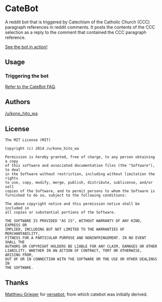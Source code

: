 # CateBot
A reddit bot that is triggered by Catechism of the Catholic Church (CCC) paragraph references in reddit comments. It posts the contents of the CCC selection as a reply to the comment that contained the CCC paragraph reference.

[See the bot in action!](http://www.reddit.com/user/CateBot)

## Usage
### Triggering the bot
[Refer to the CateBot FAQ](https://github.com/konohitowa/catebot/blob/master/docs/CateBot%20Info.md#faq).

## Authors
[/u/kono_hito_wa](http://reddit.com/u/kono_hito_wa)

## License
	The MIT License (MIT)

	Copyright (c) 2014 /u/kono_hito_wa

	Permission is hereby granted, free of charge, to any person obtaining a copy
	of this software and associated documentation files (the "Software"), to deal
	in the Software without restriction, including without limitation the rights
	to use, copy, modify, merge, publish, distribute, sublicense, and/or sell
	copies of the Software, and to permit persons to whom the Software is
	furnished to do so, subject to the following conditions:

	The above copyright notice and this permission notice shall be included in
	all copies or substantial portions of the Software.

	THE SOFTWARE IS PROVIDED "AS IS", WITHOUT WARRANTY OF ANY KIND, EXPRESS OR
	IMPLIED, INCLUDING BUT NOT LIMITED TO THE WARRANTIES OF MERCHANTABILITY,
	FITNESS FOR A PARTICULAR PURPOSE AND NONINFRINGEMENT. IN NO EVENT SHALL THE
	AUTHORS OR COPYRIGHT HOLDERS BE LIABLE FOR ANY CLAIM, DAMAGES OR OTHER
	LIABILITY, WHETHER IN AN ACTION OF CONTRACT, TORT OR OTHERWISE, ARISING FROM,
	OUT OF OR IN CONNECTION WITH THE SOFTWARE OR THE USE OR OTHER DEALINGS IN
	THE SOFTWARE.

## Thanks
[Matthieu Grieger](http://www.reddit.com/u/mgrieger) for [versebot](https://github.com/matthieugrieger/versebot), from which catebot was initially derived.
